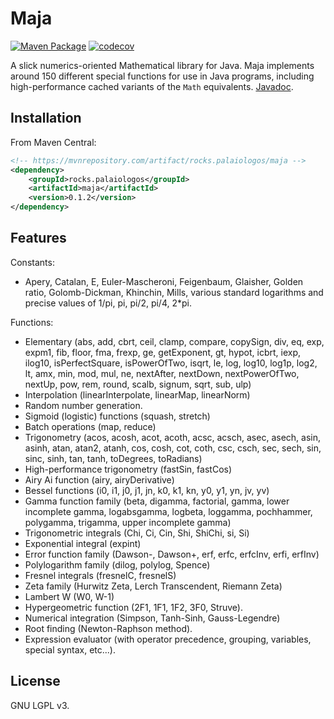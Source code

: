# Maja

[![Maven Package](https://github.com/kspalaiologos/Maja/actions/workflows/maven.yml/badge.svg)](https://github.com/kspalaiologos/Maja/actions/workflows/maven.yml)
[![codecov](https://codecov.io/gh/kspalaiologos/Maja/branch/trunk/graph/badge.svg?token=3MB6GY2GVV)](https://codecov.io/gh/kspalaiologos/Maja)

A slick numerics-oriented Mathematical library for Java. Maja implements around 150 different special functions for use in Java programs, including high-performance cached variants of the `Math` equivalents. [Javadoc](https://kspalaiologos.github.io/Maja/javadoc/rocks/palaiologos/maja/package-summary.html).

## Installation

From Maven Central:

```xml
<!-- https://mvnrepository.com/artifact/rocks.palaiologos/maja -->
<dependency>
    <groupId>rocks.palaiologos</groupId>
    <artifactId>maja</artifactId>
    <version>0.1.2</version>
</dependency>
```

## Features

Constants:
- Apery, Catalan, E, Euler-Mascheroni, Feigenbaum, Glaisher, Golden ratio, Golomb-Dickman, Khinchin, Mills, various standard logarithms and precise values of 1/pi, pi, pi/2, pi/4, 2*pi.

Functions:
- Elementary (abs, add, cbrt, ceil, clamp, compare, copySign, div, eq, exp, expm1, fib, floor, fma, frexp, ge, getExponent, gt, hypot, icbrt, iexp, ilog10, isPerfectSquare, isPowerOfTwo, isqrt, le, log, log10, log1p, log2, lt, amx, min, mod, mul, ne, nextAfter, nextDown, nextPowerOfTwo, nextUp, pow, rem, round, scalb, signum, sqrt, sub, ulp)
- Interpolation (linearInterpolate, linearMap, linearNorm)
- Random number generation.
- Sigmoid (logistic) functions (squash, stretch)
- Batch operations (map, reduce)
- Trigonometry (acos, acosh, acot, acoth, acsc, acsch, asec, asech, asin, asinh, atan, atan2, atanh, cos, cosh, cot, coth, csc, csch, sec, sech, sin, sinc, sinh, tan, tanh, toDegrees, toRadians)
- High-performance trigonometry (fastSin, fastCos)
- Airy Ai function (airy, airyDerivative)
- Bessel functions (i0, i1, j0, j1, jn, k0, k1, kn, y0, y1, yn, jv, yv)
- Gamma function family (beta, digamma, factorial, gamma, lower incomplete gamma, logabsgamma, logbeta, loggamma, pochhammer, polygamma, trigamma, upper incomplete gamma)
- Trigonometric integrals (Chi, Ci, Cin, Shi, ShiChi, si, Si)
- Exponential integral (expint)
- Error function family (Dawson-, Dawson+, erf, erfc, erfcInv, erfi, erfInv)
- Polylogarithm family (dilog, polylog, Spence)
- Fresnel integrals (fresnelC, fresnelS)
- Zeta family (Hurwitz Zeta, Lerch Transcendent, Riemann Zeta)
- Lambert W (W0, W-1)
- Hypergeometric function (2F1, 1F1, 1F2, 3F0, Struve).
- Numerical integration (Simpson, Tanh-Sinh, Gauss-Legendre)
- Root finding (Newton-Raphson method).
- Expression evaluator (with operator precedence, grouping, variables, special syntax, etc...).


## License

GNU LGPL v3.
